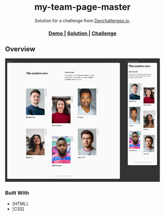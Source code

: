 <!-- Please update value in the {}  -->

<h1 align="center">my-team-page-master</h1>

<div align="center">
   Solution for a challenge from  <a href="http://devchallenges.io" target="_blank">Devchallenges.io</a>.
</div>

<div align="center">
  <h3>
    <a href="https://benbd5.github.io/devChallenges/my-team-page-master/">
      Demo 
    </a>
    <span> | </span>
    <a href="https://github.com/benbd5/devChallenges/tree/master/my-team-page-master">
      Solution
    </a>
    <span> | </span>
    <a href="https://devchallenges.io/challenges/hhmesazsqgKXrTkYkt0U">
      Challenge
    </a>
  </h3>
</div>

## Overview

![screenshot](https://github.com/benbd5/devChallenges/blob/master/my-team-page-master/ressources/Capture%20d%E2%80%99%C3%A9cran%202020-10-05%20163740.png)

### Built With

- [HTML]
- [CSS]
